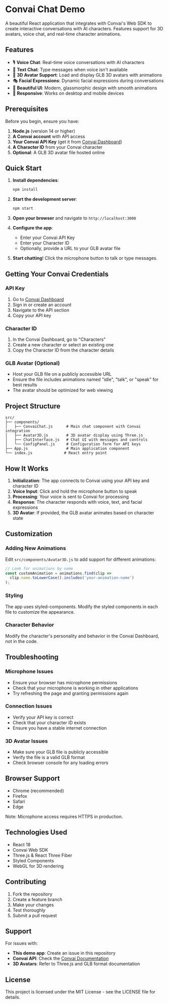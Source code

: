 # Convai Chat Demo

A beautiful React application that integrates with Convai's Web SDK to create interactive conversations with AI characters. Features support for 3D avatars, voice chat, and real-time character animations.

## Features

- 🎙️ **Voice Chat**: Real-time voice conversations with AI characters
- 💬 **Text Chat**: Type messages when voice isn't available
- 🤖 **3D Avatar Support**: Load and display GLB 3D avatars with animations
- 🎭 **Facial Expressions**: Dynamic facial expressions during conversations
- 🎨 **Beautiful UI**: Modern, glassmorphic design with smooth animations
- 📱 **Responsive**: Works on desktop and mobile devices

## Prerequisites

Before you begin, ensure you have:

1. **Node.js** (version 14 or higher)
2. **A Convai account** with API access
3. **Your Convai API Key** (get it from [Convai Dashboard](https://convai.com))
4. **A Character ID** from your Convai character
5. **Optional**: A GLB 3D avatar file hosted online

## Quick Start

1. **Install dependencies**:
   ```bash
   npm install
   ```

2. **Start the development server**:
   ```bash
   npm start
   ```

3. **Open your browser** and navigate to `http://localhost:3000`

4. **Configure the app**:
   - Enter your Convai API Key
   - Enter your Character ID
   - Optionally, provide a URL to your GLB avatar file

5. **Start chatting**! Click the microphone button to talk or type messages.

## Getting Your Convai Credentials

### API Key
1. Go to [Convai Dashboard](https://convai.com)
2. Sign in or create an account
3. Navigate to the API section
4. Copy your API key

### Character ID
1. In the Convai Dashboard, go to "Characters"
2. Create a new character or select an existing one
3. Copy the Character ID from the character details

### GLB Avatar (Optional)
- Host your GLB file on a publicly accessible URL
- Ensure the file includes animations named "idle", "talk", or "speak" for best results
- The avatar should be optimized for web viewing

## Project Structure

```
src/
├── components/
│   ├── ConvaiChat.js      # Main chat component with Convai integration
│   ├── Avatar3D.js        # 3D avatar display using Three.js
│   ├── ChatInterface.js   # Chat UI with messages and controls
│   └── ConfigPanel.js     # Configuration form for API keys
├── App.js                 # Main application component
└── index.js              # React entry point
```

## How It Works

1. **Initialization**: The app connects to Convai using your API key and character ID
2. **Voice Input**: Click and hold the microphone button to speak
3. **Processing**: Your voice is sent to Convai for processing
4. **Response**: The character responds with voice, text, and facial expressions
5. **3D Avatar**: If provided, the GLB avatar animates based on character state

## Customization

### Adding New Animations
Edit `src/components/Avatar3D.js` to add support for different animations:

```javascript
// Look for animations by name
const customAnimation = animations.find(clip => 
  clip.name.toLowerCase().includes('your-animation-name')
);
```

### Styling
The app uses styled-components. Modify the styled components in each file to customize the appearance.

### Character Behavior
Modify the character's personality and behavior in the Convai Dashboard, not in the code.

## Troubleshooting

### Microphone Issues
- Ensure your browser has microphone permissions
- Check that your microphone is working in other applications
- Try refreshing the page and granting permissions again

### Connection Issues
- Verify your API key is correct
- Check that your character ID exists
- Ensure you have a stable internet connection

### 3D Avatar Issues
- Make sure your GLB file is publicly accessible
- Verify the file is a valid GLB format
- Check browser console for any loading errors

## Browser Support

- Chrome (recommended)
- Firefox
- Safari
- Edge

Note: Microphone access requires HTTPS in production.

## Technologies Used

- React 18
- Convai Web SDK
- Three.js & React Three Fiber
- Styled Components
- WebGL for 3D rendering

## Contributing

1. Fork the repository
2. Create a feature branch
3. Make your changes
4. Test thoroughly
5. Submit a pull request

## Support

For issues with:
- **This demo app**: Create an issue in this repository
- **Convai API**: Check the [Convai Documentation](https://docs.convai.com)
- **3D Avatars**: Refer to Three.js and GLB format documentation

## License

This project is licensed under the MIT License - see the LICENSE file for details. 